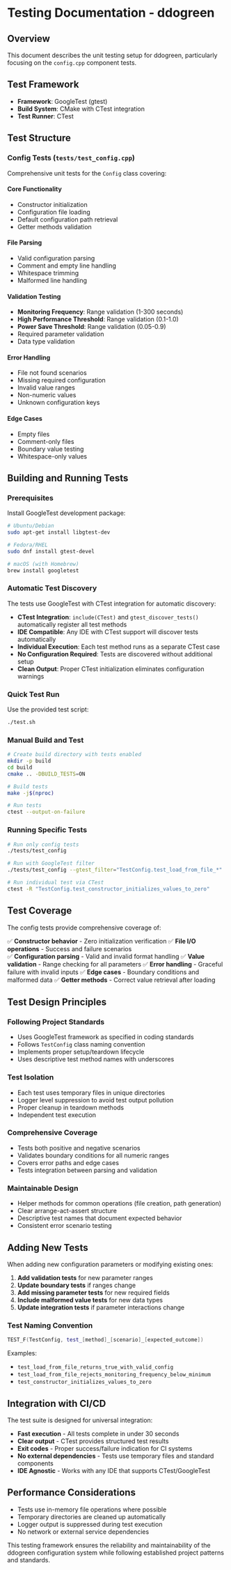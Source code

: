 # Testing Documentation - ddogreen

## Overview

This document describes the unit testing setup for ddogreen, particularly focusing on the `config.cpp` component tests.

## Test Framework

- **Framework**: GoogleTest (gtest)
- **Build System**: CMake with CTest integration
- **Test Runner**: CTest

## Test Structure

### Config Tests (`tests/test_config.cpp`)

Comprehensive unit tests for the `Config` class covering:

#### Core Functionality
- Constructor initialization
- Configuration file loading
- Default configuration path retrieval
- Getter methods validation

#### File Parsing
- Valid configuration parsing
- Comment and empty line handling
- Whitespace trimming
- Malformed line handling

#### Validation Testing
- **Monitoring Frequency**: Range validation (1-300 seconds)
- **High Performance Threshold**: Range validation (0.1-1.0)
- **Power Save Threshold**: Range validation (0.05-0.9)
- Required parameter validation
- Data type validation

#### Error Handling
- File not found scenarios
- Missing required configuration
- Invalid value ranges
- Non-numeric values
- Unknown configuration keys

#### Edge Cases
- Empty files
- Comment-only files
- Boundary value testing
- Whitespace-only values

## Building and Running Tests

### Prerequisites

Install GoogleTest development package:

```bash
# Ubuntu/Debian
sudo apt-get install libgtest-dev

# Fedora/RHEL
sudo dnf install gtest-devel

# macOS (with Homebrew)
brew install googletest
```

### Automatic Test Discovery

The tests use GoogleTest with CTest integration for automatic discovery:

- **CTest Integration**: `include(CTest)` and `gtest_discover_tests()` automatically register all test methods
- **IDE Compatible**: Any IDE with CTest support will discover tests automatically
- **Individual Execution**: Each test method runs as a separate CTest case
- **No Configuration Required**: Tests are discovered without additional setup
- **Clean Output**: Proper CTest initialization eliminates configuration warnings

### Quick Test Run

Use the provided test script:

```bash
./test.sh
```

### Manual Build and Test

```bash
# Create build directory with tests enabled
mkdir -p build
cd build
cmake .. -DBUILD_TESTS=ON

# Build tests
make -j$(nproc)

# Run tests
ctest --output-on-failure
```

### Running Specific Tests

```bash
# Run only config tests
./tests/test_config

# Run with GoogleTest filter
./tests/test_config --gtest_filter="TestConfig.test_load_from_file_*"

# Run individual test via CTest
ctest -R "TestConfig.test_constructor_initializes_values_to_zero"
```

## Test Coverage

The config tests provide comprehensive coverage of:

✅ **Constructor behavior** - Zero initialization verification
✅ **File I/O operations** - Success and failure scenarios  
✅ **Configuration parsing** - Valid and invalid format handling
✅ **Value validation** - Range checking for all parameters
✅ **Error handling** - Graceful failure with invalid inputs
✅ **Edge cases** - Boundary conditions and malformed data
✅ **Getter methods** - Correct value retrieval after loading

## Test Design Principles

### Following Project Standards
- Uses GoogleTest framework as specified in coding standards
- Follows `TestConfig` class naming convention
- Implements proper setup/teardown lifecycle
- Uses descriptive test method names with underscores

### Test Isolation
- Each test uses temporary files in unique directories
- Logger level suppression to avoid test output pollution
- Proper cleanup in teardown methods
- Independent test execution

### Comprehensive Coverage
- Tests both positive and negative scenarios
- Validates boundary conditions for all numeric ranges
- Covers error paths and edge cases
- Tests integration between parsing and validation

### Maintainable Design
- Helper methods for common operations (file creation, path generation)
- Clear arrange-act-assert structure
- Descriptive test names that document expected behavior
- Consistent error scenario testing

## Adding New Tests

When adding new configuration parameters or modifying existing ones:

1. **Add validation tests** for new parameter ranges
2. **Update boundary tests** if ranges change
3. **Add missing parameter tests** for new required fields
4. **Include malformed value tests** for new data types
5. **Update integration tests** if parameter interactions change

### Test Naming Convention

```cpp
TEST_F(TestConfig, test_[method]_[scenario]_[expected_outcome])
```

Examples:
- `test_load_from_file_returns_true_with_valid_config`
- `test_load_from_file_rejects_monitoring_frequency_below_minimum`
- `test_constructor_initializes_values_to_zero`

## Integration with CI/CD

The test suite is designed for universal integration:

- **Fast execution** - All tests complete in under 30 seconds
- **Clear output** - CTest provides structured test results
- **Exit codes** - Proper success/failure indication for CI systems
- **No external dependencies** - Tests use temporary files and standard components
- **IDE Agnostic** - Works with any IDE that supports CTest/GoogleTest

## Performance Considerations

- Tests use in-memory file operations where possible
- Temporary directories are cleaned up automatically
- Logger output is suppressed during test execution
- No network or external service dependencies

This testing framework ensures the reliability and maintainability of the ddogreen configuration system while following established project patterns and standards.
